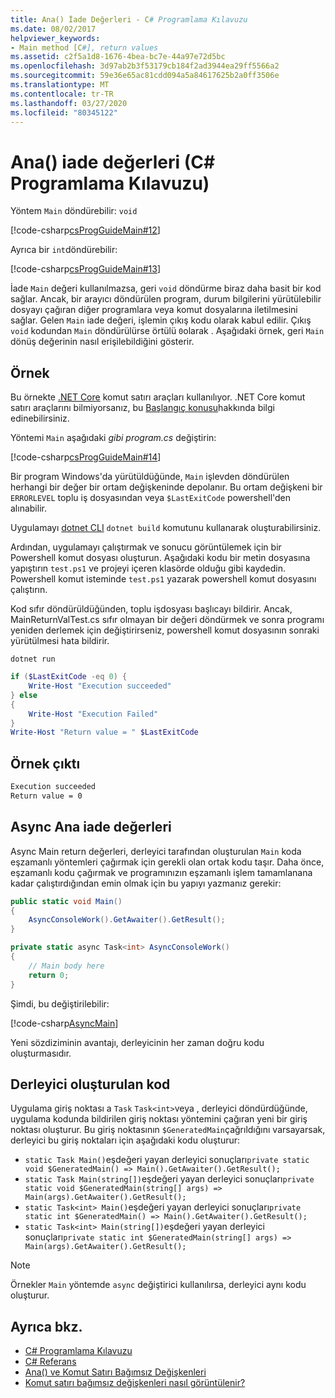 ```yaml
---
title: Ana() İade Değerleri - C# Programlama Kılavuzu
ms.date: 08/02/2017
helpviewer_keywords:
- Main method [C#], return values
ms.assetid: c2f5a1d8-1676-4bea-bc7e-44a97e72d5bc
ms.openlocfilehash: 3d97ab2b3f53179cb184f2ad3944ea29ff5566a2
ms.sourcegitcommit: 59e36e65ac81cdd094a5a84617625b2a0ff3506e
ms.translationtype: MT
ms.contentlocale: tr-TR
ms.lasthandoff: 03/27/2020
ms.locfileid: "80345122"
---
```

# <a name="main-return-values-c-programming-guide"></a>Ana() iade değerleri (C# Programlama Kılavuzu)

Yöntem `Main` döndürebilir: `void`

 [!code-csharp[csProgGuideMain#12](~/samples/snippets/csharp/VS_Snippets_VBCSharp/csProgGuideMain/CS/Class3.cs#12)]

Ayrıca bir `int`döndürebilir:

 [!code-csharp[csProgGuideMain#13](~/samples/snippets/csharp/VS_Snippets_VBCSharp/csProgGuideMain/CS/Class3.cs#13)]

İade `Main` değeri kullanılmazsa, geri `void` döndürme biraz daha basit bir kod sağlar. Ancak, bir arayıcı döndürülen program, durum bilgilerini yürütülebilir dosyayı çağıran diğer programlara veya komut dosyalarına iletilmesini sağlar. Gelen `Main` iade değeri, işlemin çıkış kodu olarak kabul edilir. Çıkış `void` kodundan `Main` döndürülürse örtülü `0`olarak . Aşağıdaki örnek, geri `Main` dönüş değerinin nasıl erişilebildiğini gösterir.

## <a name="example"></a>Örnek

Bu örnekte [.NET Core](../../../core/index.yml) komut satırı araçları kullanılıyor. .NET Core komut satırı araçlarını bilmiyorsanız, bu [Başlangıç konusu](../../../core/tutorials/cli-create-console-app.md)hakkında bilgi edinebilirsiniz.

Yöntemi `Main` aşağıdaki *gibi program.cs* değiştirin:

 [!code-csharp[csProgGuideMain#14](~/samples/snippets/csharp/VS_Snippets_VBCSharp/csProgGuideMain/CS/Class3.cs#14)]

Bir program Windows'da yürütüldüğünde, `Main` işlevden döndürülen herhangi bir değer bir ortam değişkeninde depolanır. Bu ortam değişkeni bir `ERRORLEVEL` toplu iş dosyasından veya `$LastExitCode` powershell'den alınabilir.

Uygulamayı [dotnet CLI](../../../core/tools/dotnet.md) `dotnet build` komutunu kullanarak oluşturabilirsiniz.

Ardından, uygulamayı çalıştırmak ve sonucu görüntülemek için bir Powershell komut dosyası oluşturun. Aşağıdaki kodu bir metin dosyasına yapıştırın `test.ps1` ve projeyi içeren klasörde olduğu gibi kaydedin. Powershell komut isteminde `test.ps1` yazarak powershell komut dosyasını çalıştırın.

Kod sıfır döndürüldüğünden, toplu işdosyası başlıcayı bildirir. Ancak, MainReturnValTest.cs sıfır olmayan bir değeri döndürmek ve sonra programı yeniden derlemek için değiştirirseniz, powershell komut dosyasının sonraki yürütülmesi hata bildirir.

```dotnetcli
dotnet run
```

```powershell
if ($LastExitCode -eq 0) {
    Write-Host "Execution succeeded"
} else
{
    Write-Host "Execution Failed"
}
Write-Host "Return value = " $LastExitCode
```

## <a name="sample-output"></a>Örnek çıktı

```txt
Execution succeeded
Return value = 0
```

## <a name="async-main-return-values"></a>Async Ana iade değerleri

Async Main return değerleri, derleyici tarafından oluşturulan `Main` koda eşzamanlı yöntemleri çağırmak için gerekli olan ortak kodu taşır. Daha önce, eşzamanlı kodu çağırmak ve programınızın eşzamanlı işlem tamamlanana kadar çalıştırdığından emin olmak için bu yapıyı yazmanız gerekir:

```csharp
public static void Main()
{
    AsyncConsoleWork().GetAwaiter().GetResult();
}

private static async Task<int> AsyncConsoleWork()
{
    // Main body here
    return 0;
}
```

Şimdi, bu değiştirilebilir:

[!code-csharp[AsyncMain](../../../../samples/snippets/csharp/main-arguments/program.cs#AsyncMain)]

Yeni sözdiziminin avantajı, derleyicinin her zaman doğru kodu oluşturmasıdır.

## <a name="compiler-generated-code"></a>Derleyici oluşturulan kod

Uygulama giriş noktası a `Task` `Task<int>`veya , derleyici döndürdüğünde, uygulama kodunda bildirilen giriş noktası yöntemini çağıran yeni bir giriş noktası oluşturur. Bu giriş noktasının `$GeneratedMain`çağrıldığını varsayarsak, derleyici bu giriş noktaları için aşağıdaki kodu oluşturur:

- `static Task Main()`eşdeğeri yayan derleyici sonuçları`private static void $GeneratedMain() => Main().GetAwaiter().GetResult();`
- `static Task Main(string[])`eşdeğeri yayan derleyici sonuçları`private static void $GeneratedMain(string[] args) => Main(args).GetAwaiter().GetResult();`
- `static Task<int> Main()`eşdeğeri yayan derleyici sonuçları`private static int $GeneratedMain() => Main().GetAwaiter().GetResult();`
- `static Task<int> Main(string[])`eşdeğeri yayan derleyici sonuçları`private static int $GeneratedMain(string[] args) => Main(args).GetAwaiter().GetResult();`

> [!NOTE]
>Örnekler `Main` yöntemde `async` değiştirici kullanılırsa, derleyici aynı kodu oluşturur.

## <a name="see-also"></a>Ayrıca bkz.

- [C# Programlama Kılavuzu](../index.md)
- [C# Referans](../index.md)
- [Ana() ve Komut Satırı Bağımsız Değişkenleri](index.md)
- [Komut satırı bağımsız değişkenleri nasıl görüntülenir?](./how-to-display-command-line-arguments.md)
